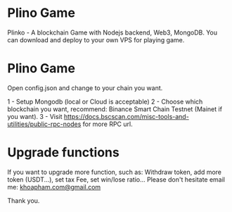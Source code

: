 # Plino Game

Plinko - A blockchain Game with Nodejs backend, Web3, MongoDB. You can download and deploy to your own VPS for playing game.

# Plino Game

Open config.json and change to your chain you want.

1 - Setup Mongodb (local or Cloud is acceptable)
2 - Choose which blockchain you want, recommend: Binance Smart Chain Testnet (Mainet if you want). 
3 - Visit https://docs.bscscan.com/misc-tools-and-utilities/public-rpc-nodes for more RPC url.

# Upgrade functions

If you want to upgrade more function, such as: Withdraw token, add more token (USDT...), set tax Fee, set win/lose ratio... Please don't hesitate email me: khoapham.com@gmail.com

Thank you.

